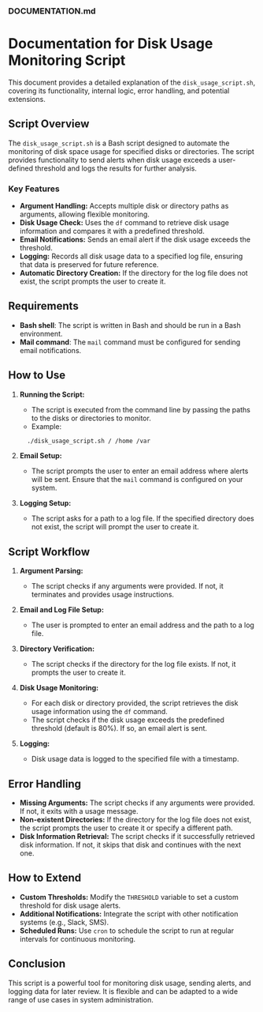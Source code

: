 
### DOCUMENTATION.md

# Documentation for Disk Usage Monitoring Script

This document provides a detailed explanation of the `disk_usage_script.sh`, covering its functionality, internal logic, error handling, and potential extensions.

## Script Overview

The `disk_usage_script.sh` is a Bash script designed to automate the monitoring of disk space usage for specified disks or directories. The script provides functionality to send alerts when disk usage exceeds a user-defined threshold and logs the results for further analysis.

### Key Features

- **Argument Handling:** Accepts multiple disk or directory paths as arguments, allowing flexible monitoring.
- **Disk Usage Check:** Uses the `df` command to retrieve disk usage information and compares it with a predefined threshold.
- **Email Notifications:** Sends an email alert if the disk usage exceeds the threshold.
- **Logging:** Records all disk usage data to a specified log file, ensuring that data is preserved for future reference.
- **Automatic Directory Creation:** If the directory for the log file does not exist, the script prompts the user to create it.

## Requirements

- **Bash shell**: The script is written in Bash and should be run in a Bash environment.
- **Mail command**: The `mail` command must be configured for sending email notifications.

## How to Use

1. **Running the Script:**
   - The script is executed from the command line by passing the paths to the disks or directories to monitor.
   - Example:
   ```bash
     ./disk_usage_script.sh / /home /var
   ```

2. **Email Setup:**
   - The script prompts the user to enter an email address where alerts will be sent. Ensure that the `mail` command is configured on your system.

3. **Logging Setup:**
   - The script asks for a path to a log file. If the specified directory does not exist, the script will prompt the user to create it.

## Script Workflow

1. **Argument Parsing:**
   - The script checks if any arguments were provided. If not, it terminates and provides usage instructions.

2. **Email and Log File Setup:**
   - The user is prompted to enter an email address and the path to a log file.

3. **Directory Verification:**
   - The script checks if the directory for the log file exists. If not, it prompts the user to create it.

4. **Disk Usage Monitoring:**
   - For each disk or directory provided, the script retrieves the disk usage information using the `df` command.
   - The script checks if the disk usage exceeds the predefined threshold (default is 80%). If so, an email alert is sent.

5. **Logging:**
   - Disk usage data is logged to the specified file with a timestamp.

## Error Handling

- **Missing Arguments:** The script checks if any arguments were provided. If not, it exits with a usage message.
- **Non-existent Directories:** If the directory for the log file does not exist, the script prompts the user to create it or specify a different path.
- **Disk Information Retrieval:** The script checks if it successfully retrieved disk information. If not, it skips that disk and continues with the next one.

## How to Extend

- **Custom Thresholds:** Modify the `THRESHOLD` variable to set a custom threshold for disk usage alerts.
- **Additional Notifications:** Integrate the script with other notification systems (e.g., Slack, SMS).
- **Scheduled Runs:** Use `cron` to schedule the script to run at regular intervals for continuous monitoring.

## Conclusion

This script is a powerful tool for monitoring disk usage, sending alerts, and logging data for later review. It is flexible and can be adapted to a wide range of use cases in system administration.
